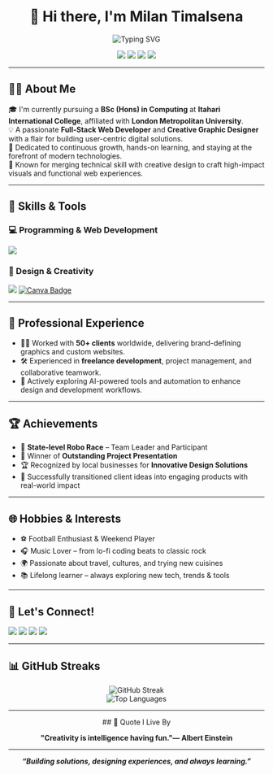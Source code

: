 <h1 align="center">👋 Hi there, I'm Milan Timalsena</h1>

<p align="center">
  <img src="https://readme-typing-svg.demolab.com/?lines=Frontend%20Web%20Developer;Professional%20Graphic%20Designer;Creative%20Problem%20Solver&center=true&width=500&height=40" alt="Typing SVG" />
</p>

<p align="center">
  <img src="https://img.shields.io/badge/Java-%23ED8B00.svg?style=for-the-badge&logo=java&logoColor=white"/>  
  <img src="https://img.shields.io/badge/Python-3776AB?style=for-the-badge&logo=python&logoColor=white"/>
  <img src="https://img.shields.io/badge/Javascript-F7DF1E?style=for-the-badge&logo=javascript&logoColor=black"/>
  <img src="https://img.shields.io/badge/Tailwind_CSS-06B6D4?style=for-the-badge&logo=tailwind-css&logoColor=white"/>
</p>

---

## 👨‍💻 About Me

🎓 I'm currently pursuing a **BSc (Hons) in Computing** at **Itahari International College**, affiliated with **London Metropolitan University**.  
💡 A passionate **Full-Stack Web Developer** and **Creative Graphic Designer** with a flair for building user-centric digital solutions.  
🚀 Dedicated to continuous growth, hands-on learning, and staying at the forefront of modern technologies.  
🧠 Known for merging technical skill with creative design to craft high-impact visuals and functional web experiences.

---

## 🚀 Skills & Tools

### 💻 Programming & Web Development
<p>
  <img src="https://skillicons.dev/icons?i=java,python,js,html,css,tailwind" />
</p>

### 🎨 Design & Creativity
<p>
  <img src="https://skillicons.dev/icons?i=figma,photoshop,illustrator" />
  <a href="https://www.canva.com/milantimalsena" target="_blank">
    <img src="https://img.shields.io/badge/Canva-00C4CC?style=for-the-badge&logo=canva&logoColor=white" alt="Canva Badge"/>
  </a>
</p>

---

## 💼 Professional Experience

- 🧑‍💼 Worked with **50+ clients** worldwide, delivering brand-defining graphics and custom websites.
- 🛠️ Experienced in **freelance development**, project management, and collaborative teamwork.
- 🤖 Actively exploring AI-powered tools and automation to enhance design and development workflows.

---

## 🏆 Achievements

- 🏁 **State-level Robo Race** – Team Leader and Participant  
- 🏅 Winner of **Outstanding Project Presentation**  
- 🏆 Recognized by local businesses for **Innovative Design Solutions**  
- 🌟 Successfully transitioned client ideas into engaging products with real-world impact

---

## 🌐 Hobbies & Interests

- ⚽ Football Enthusiast & Weekend Player  
- 🎧 Music Lover – from lo-fi coding beats to classic rock  
- 🌍 Passionate about travel, cultures, and trying new cuisines  
- 📚 Lifelong learner – always exploring new tech, trends & tools  

---

## 🤝 Let's Connect!

<p>
  <a href="mailto:milantimalsena87@gmail.com"><img src="https://img.shields.io/badge/Email-D14836?style=for-the-badge&logo=gmail&logoColor=white"/></a>
  <a href="https://www.facebook.com/milan.timalsena10"><img src="https://img.shields.io/badge/Facebook-1877F2?style=for-the-badge&logo=facebook&logoColor=white"/></a>
  <a href="https://www.linkedin.com/in/milan-timalsena-373782353/"><img src="https://img.shields.io/badge/LinkedIn-0A66C2?style=for-the-badge&logo=linkedin&logoColor=white"/></a>
  <a href="https://www.instagram.com/me__learn/"><img src="https://img.shields.io/badge/Instagram-E4405F?style=for-the-badge&logo=instagram&logoColor=white"/></a>
</p>

---
<!--
## 📊 GitHub Stats & Streaks

<p align="center">
  <img src="https://github-readme-stats.vercel.app/api?username=milantimalsena&show_icons=true&theme=tokyonight" alt="GitHub Stats"/>
  <br/>
   -->
   ## 📊 GitHub  Streaks
   <p align="center">
  <img src="https://github-readme-streak-stats.herokuapp.com/?user=milantimalsena&theme=tokyonight" alt="GitHub Streak"/>
     
  <br/>
  <img src="https://github-readme-stats.vercel.app/api/top-langs/?username=milantimalsena&layout=compact&theme=tokyonight" alt="Top Languages"/>
</p>

---
<p align="center">
## 💬 Quote I Live By
<p align="center">
<strong> "Creativity is intelligence having fun."<strong>— Albert Einstein</p>

---

<p align="center"><i>“Building solutions, designing experiences, and always learning.”</i></p>
